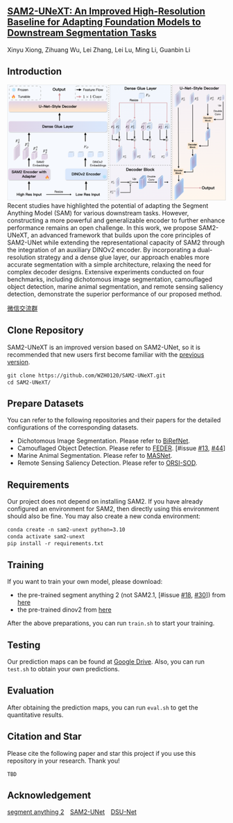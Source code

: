 
## [SAM2-UNeXT: An Improved High-Resolution Baseline for Adapting Foundation Models to Downstream Segmentation Tasks]()
Xinyu Xiong, Zihuang Wu, Lei Zhang, Lei Lu, Ming Li, Guanbin Li

## Introduction
![framework](./sam2unext.png)Recent studies have highlighted the potential of adapting the Segment Anything Model (SAM) for various downstream tasks. However, constructing a more powerful and generalizable encoder to further enhance performance remains an open challenge. In this work, we propose SAM2-UNeXT, an advanced framework that builds upon the core principles of SAM2-UNet while extending the representational capacity of SAM2 through the integration of an auxiliary DINOv2 encoder. By incorporating a dual-resolution strategy and a dense glue layer, our approach enables more accurate segmentation with a simple architecture, relaxing the need for complex decoder designs. Extensive experiments conducted on four benchmarks, including dichotomous image segmentation, camouflaged object detection, marine animal segmentation, and remote sensing saliency detection, demonstrate the superior performance of our proposed method.

[微信交流群](https://github.com/WZH0120/SAM2-UNet/blob/main/wechat.jpg)

## Clone Repository
SAM2-UNeXT is an improved version based on SAM2-UNet, so it is recommended that new users first become familiar with the [previous version](https://github.com/WZH0120/SAM2-UNet/).
```shell
git clone https://github.com/WZH0120/SAM2-UNeXT.git
cd SAM2-UNeXT/
```

## Prepare Datasets
You can refer to the following repositories and their papers for the detailed configurations of the corresponding datasets.
- Dichotomous Image Segmentation. Please refer to [BiRefNet](https://github.com/ZhengPeng7/BiRefNet).
- Camouflaged Object Detection. Please refer to [FEDER](https://github.com/ChunmingHe/FEDER). [#issue [#13](https://github.com/WZH0120/SAM2-UNet/issues/13), [#44](https://github.com/WZH0120/SAM2-UNet/issues/44)]
- Marine Animal Segmentation. Please refer to [MASNet](https://github.com/zhenqifu/MASNet).
- Remote Sensing Saliency Detection. Please refer to [ORSI-SOD](https://github.com/MathLee/ORSI-SOD_Summary?tab=readme-ov-file#orsi-sod-datasets-download----).

## Requirements
Our project does not depend on installing SAM2. If you have already configured an environment for SAM2, then directly using this environment should also be fine. You may also create a new conda environment:

```shell
conda create -n sam2-unext python=3.10
conda activate sam2-unext
pip install -r requirements.txt
```

## Training
If you want to train your own model, please download:
* the pre-trained segment anything 2 (not SAM2.1, [#issue [#18](https://github.com/WZH0120/SAM2-UNet/issues/18), [#30](https://github.com/WZH0120/SAM2-UNet/issues/30)]) from [here](https://dl.fbaipublicfiles.com/segment_anything_2/072824/sam2_hiera_large.pt)
* the pre-trained dinov2 from [here](https://huggingface.co/timm/vit_large_patch14_dinov2.lvd142m/resolve/main/model.safetensors?download=true)

After the above preparations, you can run `train.sh` to start your training.

## Testing
Our prediction maps can be found at [Google Drive](https://drive.google.com/drive/folders/1VNlUptVWw16Ro4VocCFRqBZurmXxaSWY?usp=sharing). Also, you can run `test.sh` to obtain your own predictions.

## Evaluation
After obtaining the prediction maps, you can run `eval.sh` to get the quantitative results.

## Citation and Star
Please cite the following paper and star this project if you use this repository in your research. Thank you!
```
TBD
```

## Acknowledgement
[segment anything 2](https://github.com/facebookresearch/segment-anything-2)&emsp;[SAM2-UNet](https://github.com/WZH0120/SAM2-UNet/)&emsp;[DSU-Net](https://github.com/CheneyXuYiMin/SAM2DINO-Seg)
